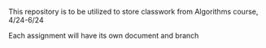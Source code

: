 This repository is to be utilized to store classwork from Algorithms course, 4/24-6/24

Each assignment will have its own document and branch
